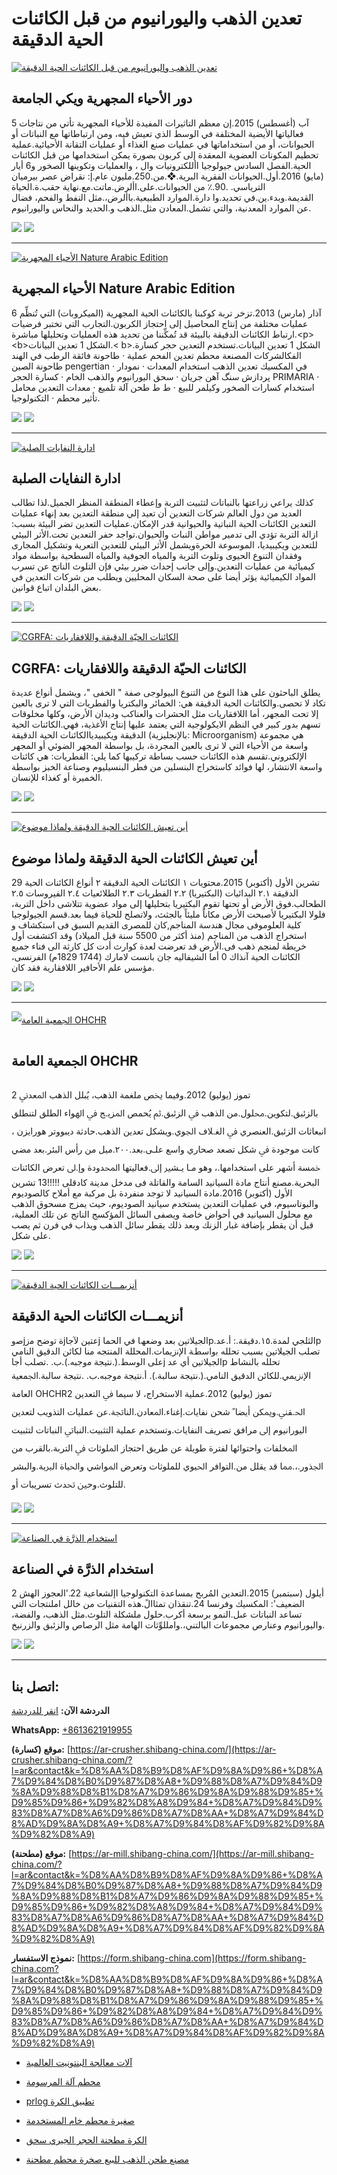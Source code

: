 # تعدين الذهب واليورانيوم من قبل الكائنات الحية الدقيقة

<a href="https://swt.shibang-china.com/?l=ar&img&k=%D8%AA%D8%B9%D8%AF%D9%8A%D9%86+%D8%A7%D9%84%D8%B0%D9%87%D8%A8+%D9%88%D8%A7%D9%84%D9%8A%D9%88%D8%B1%D8%A7%D9%86%D9%8A%D9%88%D9%85+%D9%85%D9%86+%D9%82%D8%A8%D9%84+%D8%A7%D9%84%D9%83%D8%A7%D8%A6%D9%86%D8%A7%D8%AA+%D8%A7%D9%84%D8%AD%D9%8A%D8%A9+%D8%A7%D9%84%D8%AF%D9%82%D9%8A%D9%82%D8%A9" target="_blank">![تعدين الذهب واليورانيوم من قبل الكائنات الحية الدقيقة](http://static.shibang-china.com/all-800x300/1053.jpg)</a>

## دور الأحياء المجهرية ويكي الجامعة
5 آب (أغسطس) 2015.إن معظم التاثيرات المفيدة للأحياء المجهرية تأتي من نتاجات فعالياتها الأيضية المختلفة في الوسط الذي تعيش فيه، ومن ارتباطاتها مع النباتات أو الحيوانات، أو من استخداماتها في عمليات صنع الغذاء أو عمليات التقانة الأحيائية.عملية تحطيم المكونات العضوية المعقدة إلى كربون بصورة يمكن استخدامها من قبل الكائنات الحية.الفصل السادس جيولوجيا األلكترونيات وال ، والعمليات وتكوينها الصخور و6 أيار (مايو) 2016.أول.الحيوانات الفقرية البرية.❖.من.250.مليون عام.إ: نقراض عصر بيرميان الترياسي. .90.٪ من الحيوانات.على.األرض.ماتت.مع.نهاية حقب.ة.الحياة القديمة.وبدء.ين.في تحديد.وا دارة.الموارد الطبيعية.باألرض،.مثل النفط والفحم، فضال عن الموارد المعدنية، والتي تشمل.المعادن مثل.الذهب و.الحديد والنحاس واليورانيوم.


<a href="https://whatsapp.shibangsoft.com/WhatsApp.php" target="_blank" title="WhatsApp">![](http://static.shibang-china.com/icon/whatsapp.png)</a> <a href="https://swt.shibang-china.com/?l=ar&icon&k=%D8%AA%D8%B9%D8%AF%D9%8A%D9%86+%D8%A7%D9%84%D8%B0%D9%87%D8%A8+%D9%88%D8%A7%D9%84%D9%8A%D9%88%D8%B1%D8%A7%D9%86%D9%8A%D9%88%D9%85+%D9%85%D9%86+%D9%82%D8%A8%D9%84+%D8%A7%D9%84%D9%83%D8%A7%D8%A6%D9%86%D8%A7%D8%AA+%D8%A7%D9%84%D8%AD%D9%8A%D8%A9+%D8%A7%D9%84%D8%AF%D9%82%D9%8A%D9%82%D8%A9" target="_blank">![](http://static.shibang-china.com/icon/chat-ar.png)</a>

---

<a href="https://swt.shibang-china.com/?l=ar&img&k=%D8%AA%D8%B9%D8%AF%D9%8A%D9%86+%D8%A7%D9%84%D8%B0%D9%87%D8%A8+%D9%88%D8%A7%D9%84%D9%8A%D9%88%D8%B1%D8%A7%D9%86%D9%8A%D9%88%D9%85+%D9%85%D9%86+%D9%82%D8%A8%D9%84+%D8%A7%D9%84%D9%83%D8%A7%D8%A6%D9%86%D8%A7%D8%AA+%D8%A7%D9%84%D8%AD%D9%8A%D8%A9+%D8%A7%D9%84%D8%AF%D9%82%D9%8A%D9%82%D8%A9" target="_blank">![الأحياء المجهرية Nature Arabic Edition](http://static.shibang-china.com/all-800x300/1477.jpg)</a>

## الأحياء المجهرية Nature Arabic Edition
6 آذار (مارس) 2013.تزخر تربة كوكبنا بالكائنات الحية المجهرية (الميكروبات) التي تُنظِّم عمليات مختلفة من إنتاج المحاصيل إلى احتجاز الكربون.التجارب التي تختبر فرضيات ارتباط الكائنات الدقيقة بالبيئة قد تُمكِّننا من تحديد هذه العمليات وتحليلها مباشرة.&lt;p&gt;&lt;b&gt;الشكل 1 تعدين البيانات.&lt; b&gt;.الشكل 1 تعدين البيانات.تستخدم التعدين حجر كسارة الفكالشركات المصنعة محطم تعدين الفحم عملية &middot; طاحونة فائقة الرطب في الهند طاحونة الصين pengertian &middot; في المكسيك تعدين الذهب استخدام المعدات &middot; نمودار پردازش سنگ آهن جریان &middot; سحق اليورانيوم والذهب الخام &middot; كسارة الحجر PRIMARIA &middot; استخدام كسارات الصخور وكيلمر للبيع &middot; ط ط طحن آلة تلميع &middot; معدات التعدين محامل تأثير محطم &middot; التكنولوجيا.


<a href="https://whatsapp.shibangsoft.com/WhatsApp.php" target="_blank" title="WhatsApp">![](http://static.shibang-china.com/icon/whatsapp.png)</a> <a href="https://swt.shibang-china.com/?l=ar&icon&k=%D8%AA%D8%B9%D8%AF%D9%8A%D9%86+%D8%A7%D9%84%D8%B0%D9%87%D8%A8+%D9%88%D8%A7%D9%84%D9%8A%D9%88%D8%B1%D8%A7%D9%86%D9%8A%D9%88%D9%85+%D9%85%D9%86+%D9%82%D8%A8%D9%84+%D8%A7%D9%84%D9%83%D8%A7%D8%A6%D9%86%D8%A7%D8%AA+%D8%A7%D9%84%D8%AD%D9%8A%D8%A9+%D8%A7%D9%84%D8%AF%D9%82%D9%8A%D9%82%D8%A9" target="_blank">![](http://static.shibang-china.com/icon/chat-ar.png)</a>

---

<a href="https://swt.shibang-china.com/?l=ar&img&k=%D8%AA%D8%B9%D8%AF%D9%8A%D9%86+%D8%A7%D9%84%D8%B0%D9%87%D8%A8+%D9%88%D8%A7%D9%84%D9%8A%D9%88%D8%B1%D8%A7%D9%86%D9%8A%D9%88%D9%85+%D9%85%D9%86+%D9%82%D8%A8%D9%84+%D8%A7%D9%84%D9%83%D8%A7%D8%A6%D9%86%D8%A7%D8%AA+%D8%A7%D9%84%D8%AD%D9%8A%D8%A9+%D8%A7%D9%84%D8%AF%D9%82%D9%8A%D9%82%D8%A9" target="_blank">![ادارة النفايات الصلبة](http://static.shibang-china.com/all-800x300/817.jpg)</a>

## ادارة النفايات الصلبة
كذلك يراعي زراعتها بالنباتات لتثبيت التربة وإعطاء المنطقة المنظر الجميل.لذا تطالب العديد من دول العالم شركات التعدين أن تعيد إلي منطقة التعدين بعد إنهاء عمليات التعدين الكائنات الحية النباتية والحيوانية قدر الإمكان.عمليات التعدين تضر البيئة بسبب: ازالة التربة تؤدي الى تدمير مواطن النبات والحيوان.تواجد حفر التعدين تحت.الأثر البيئي للتعدين ويكيبيديا، الموسوعة الحرةويشمل الأثر البيئي للتعدين التعرية وتشكيل المجارى وفقدان التنوع الحيوى وتلوث التربة والمياه الجوفية والمياه السطحية بواسطة مواد كيميائية من عمليات التعدين.وإلى جانب إحداث ضرر بيئي فإن التلوث الناتج عن تسرب المواد الكيميائية يؤثر أيضا على صحة السكان المحليين ويطلب من شركات التعدين في بعض البلدان اتباع قوانين.


<a href="https://whatsapp.shibangsoft.com/WhatsApp.php" target="_blank" title="WhatsApp">![](http://static.shibang-china.com/icon/whatsapp.png)</a> <a href="https://swt.shibang-china.com/?l=ar&icon&k=%D8%AA%D8%B9%D8%AF%D9%8A%D9%86+%D8%A7%D9%84%D8%B0%D9%87%D8%A8+%D9%88%D8%A7%D9%84%D9%8A%D9%88%D8%B1%D8%A7%D9%86%D9%8A%D9%88%D9%85+%D9%85%D9%86+%D9%82%D8%A8%D9%84+%D8%A7%D9%84%D9%83%D8%A7%D8%A6%D9%86%D8%A7%D8%AA+%D8%A7%D9%84%D8%AD%D9%8A%D8%A9+%D8%A7%D9%84%D8%AF%D9%82%D9%8A%D9%82%D8%A9" target="_blank">![](http://static.shibang-china.com/icon/chat-ar.png)</a>

---

<a href="https://swt.shibang-china.com/?l=ar&img&k=%D8%AA%D8%B9%D8%AF%D9%8A%D9%86+%D8%A7%D9%84%D8%B0%D9%87%D8%A8+%D9%88%D8%A7%D9%84%D9%8A%D9%88%D8%B1%D8%A7%D9%86%D9%8A%D9%88%D9%85+%D9%85%D9%86+%D9%82%D8%A8%D9%84+%D8%A7%D9%84%D9%83%D8%A7%D8%A6%D9%86%D8%A7%D8%AA+%D8%A7%D9%84%D8%AD%D9%8A%D8%A9+%D8%A7%D9%84%D8%AF%D9%82%D9%8A%D9%82%D8%A9" target="_blank">![CGRFA: الكائنات الحيّة الدقيقة واللافقاريات](http://static.shibang-china.com/all-800x300/679.jpg)</a>

## CGRFA: الكائنات الحيّة الدقيقة واللافقاريات
يطلق الباحثون على هذا النوع من التنوع البيولوجى صفة &quot; الخفى &quot;، ويشمل أنواع عديدة تكاد لا تحصى.والكائنات الحية الدقيقة هي: الخمائر والبكتريا والفطريات التي لا ترى بالعين إلا تحت المجهر، أما اللافقاريات مثل الحشرات والعناكب وديدان الأرض، وكلها مخلوقات تسهم بدور كبير في النظم الايكولوجية التي يعتمد عليها إنتاج الأغذية، فهي.الكائنات الحية الدقيقة ويكيبيدياالكائنات الحية الدقيقة (بالإنجليزية: Microorganism) هي مجموعة واسعة من الأحياء التي لا ترى بالعين المجردة، بل بواسطة المجهر الضوئي أو المجهر الإلكتروني.تقسم هذه الكائنات حسب بساطة تركيبها كما يلي: الفطريات: هي كائنات واسعة الانتشار، لها فوائد كاستخراج البنسلين من فطر البنسيليوم وصناعة الخبز بواسطة الخميرة أو كغذاء للإنسان.


<a href="https://whatsapp.shibangsoft.com/WhatsApp.php" target="_blank" title="WhatsApp">![](http://static.shibang-china.com/icon/whatsapp.png)</a> <a href="https://swt.shibang-china.com/?l=ar&icon&k=%D8%AA%D8%B9%D8%AF%D9%8A%D9%86+%D8%A7%D9%84%D8%B0%D9%87%D8%A8+%D9%88%D8%A7%D9%84%D9%8A%D9%88%D8%B1%D8%A7%D9%86%D9%8A%D9%88%D9%85+%D9%85%D9%86+%D9%82%D8%A8%D9%84+%D8%A7%D9%84%D9%83%D8%A7%D8%A6%D9%86%D8%A7%D8%AA+%D8%A7%D9%84%D8%AD%D9%8A%D8%A9+%D8%A7%D9%84%D8%AF%D9%82%D9%8A%D9%82%D8%A9" target="_blank">![](http://static.shibang-china.com/icon/chat-ar.png)</a>

---

<a href="https://swt.shibang-china.com/?l=ar&img&k=%D8%AA%D8%B9%D8%AF%D9%8A%D9%86+%D8%A7%D9%84%D8%B0%D9%87%D8%A8+%D9%88%D8%A7%D9%84%D9%8A%D9%88%D8%B1%D8%A7%D9%86%D9%8A%D9%88%D9%85+%D9%85%D9%86+%D9%82%D8%A8%D9%84+%D8%A7%D9%84%D9%83%D8%A7%D8%A6%D9%86%D8%A7%D8%AA+%D8%A7%D9%84%D8%AD%D9%8A%D8%A9+%D8%A7%D9%84%D8%AF%D9%82%D9%8A%D9%82%D8%A9" target="_blank">![أين تعيش الكائنات الحية الدقيقة ولماذا موضوع](http://static.shibang-china.com/all-800x300/78.jpg)</a>

## أين تعيش الكائنات الحية الدقيقة ولماذا موضوع
29 تشرين الأول (أكتوبر) 2015.محتويات ١ الكائنات الحية الدقيقة ٢ أنواع الكائنات الحية الدقيقة ٢.١ البدائيات (البكتيريا) ٢.٢ الفطريات ٢.٣ الطلائعيات ٢.٤ الفيروسات ٢.٥ الطحالب.فوق الأرض أو تحتها تقوم البكتيريا بتحليلها إلى مواد عضوية تتلاشى داخل التربة، فلولا البكتيريا لأصبحت الأرض مكاناً مليئاً بالجثث، ولاتصلح للحياة فيما بعد.قسم الجيولوجيا كلية العلوموفى مجال هندسة المناجم,كان للمصرى القديم السبق فى استكشاف و استخراج الذهب من المناجم (منذ أكثر من 5500 سنة قبل الميلاد) وقد اكتشفت أول خريطة لمنجم ذهب فى.الأرض قد تعرضت لعدة كوارث أدت كل كارثة الى فناء جميع الكائنات الحية آنذاك 0 أما الشيفاليه جان بانست لامارك (1744 1829م) الفرنسى، مؤسس علم الأحافير اللافقارية فقد كان.


<a href="https://whatsapp.shibangsoft.com/WhatsApp.php" target="_blank" title="WhatsApp">![](http://static.shibang-china.com/icon/whatsapp.png)</a> <a href="https://swt.shibang-china.com/?l=ar&icon&k=%D8%AA%D8%B9%D8%AF%D9%8A%D9%86+%D8%A7%D9%84%D8%B0%D9%87%D8%A8+%D9%88%D8%A7%D9%84%D9%8A%D9%88%D8%B1%D8%A7%D9%86%D9%8A%D9%88%D9%85+%D9%85%D9%86+%D9%82%D8%A8%D9%84+%D8%A7%D9%84%D9%83%D8%A7%D8%A6%D9%86%D8%A7%D8%AA+%D8%A7%D9%84%D8%AD%D9%8A%D8%A9+%D8%A7%D9%84%D8%AF%D9%82%D9%8A%D9%82%D8%A9" target="_blank">![](http://static.shibang-china.com/icon/chat-ar.png)</a>

---

<a href="https://swt.shibang-china.com/?l=ar&img&k=%D8%AA%D8%B9%D8%AF%D9%8A%D9%86+%D8%A7%D9%84%D8%B0%D9%87%D8%A8+%D9%88%D8%A7%D9%84%D9%8A%D9%88%D8%B1%D8%A7%D9%86%D9%8A%D9%88%D9%85+%D9%85%D9%86+%D9%82%D8%A8%D9%84+%D8%A7%D9%84%D9%83%D8%A7%D8%A6%D9%86%D8%A7%D8%AA+%D8%A7%D9%84%D8%AD%D9%8A%D8%A9+%D8%A7%D9%84%D8%AF%D9%82%D9%8A%D9%82%D8%A9" target="_blank">![ﺍﳉﻤﻌﻴﺔ ﺍﻟﻌﺎﻣﺔ OHCHR](http://static.shibang-china.com/all-800x300/229.jpg)</a>

## ﺍﳉﻤﻌﻴﺔ ﺍﻟﻌﺎﻣﺔ OHCHR
2 تموز (يوليو) 2012.ﻭﻓﻴﻤﺎ ﳜﺺ ﻣﻠﻐﻤﺔ ﺍﻟﺬﻫﺐ، ﻳُﺒﻠﻞ ﺍﻟﺬﻫﺐ ﺍﳌﻌﺪﱐ ﺑﺎﻟﺰﺋﺒﻖ.ﻟﺘﻜﻮﻳﻦ.ﳏﻠﻮﻝ.ﻣﻦ ﺍﻟﺬﻫﺐ ﰲ ﺍﻟﺰﺋﺒﻖ.ﰒ ﻳُﺤﻤﺺ ﺍﳌﺰﻳ.ﺞ ﰲ ﺍﳍﻮﺍﺀ ﺍﻟﻄﻠﻖ ﻟﺘﻨﻄﻠﻖ ﺍﻧﺒﻌﺎﺛﺎﺕ ﺍﻟﺰﺋﺒﻖ.ﺍﻟﻌﻨﺼﺮﻱ ﰲ ﺍﻟﻐ.ﻼﻑ ﺍﳉﻮﻱ.ﻭﻳﺸﻜﻞ ﺗﻌﺪﻳﻦ ﺍﻟﺬﻫﺐ.ﺣﺎﺩﺛﺔ ﺩﻳﺒﻮﻭﺗﺮ ﻫﻮﺭﺍﻳﺰﻥ ، ﻛﺎﻧﺖ ﻣﻮﺟﻮﺩﺓ ﰲ ﺷﻜﻞ ﺗﺼﻌﺪ ﺻﺤﺎﺭﻱ ﻭﺍﺳﻊ ﻋﻠـﻰ.ﺑﻌﺪ.٢٠٠.ﻣﻴﻞ ﻣﻦ ﺭﺃﺱ ﺍﻟﺒﺌﺮ.ﺑﻌﺪ ﻣﻀﻲ ﲬﺴﺔ ﺃﺷﻬﺮ ﻋﻠﻰ ﺍﺳﺘﺨﺪﺍﻣﻬﺎ.، ﻭﻫﻮ ﻣـﺎ ﻳـﺸﲑ ﺇﱃ.ﻓﻌﺎﻟﻴﺘﻬﺎ ﺍﶈﺪﻭﺩﺓ ﻭﺇ.ﱃ ﺗﻌﺮﺽ ﺍﻟﻜﺎﺋﻨﺎﺕ ﺍﻟﺒﺤﺮﻳﺔ.مصنع أنتاج مادة السيانيد السامة والقاتلة فى مدخل مدينة كادقلى !!!!!13 تشرين الأول (أكتوبر) 2016.مادة السيانيد لا توجد منفردة بل مركبة مع أملاح كالصوديوم والبوتاسيوم، في عمليات التعدين يستخدم سيانيد الصوديوم، حيث يمزج مسحوق الذهب مع محلول السيانيد في أحواض خاصة ويصفى السائل المؤكسج الناتج عن تلك العملية، قبل أن يقطر بإضافة غبار الزنك وبعد ذلك يقطر سائل الذهب ويذاب في فرن ثم يصب على شكل.


<a href="https://whatsapp.shibangsoft.com/WhatsApp.php" target="_blank" title="WhatsApp">![](http://static.shibang-china.com/icon/whatsapp.png)</a> <a href="https://swt.shibang-china.com/?l=ar&icon&k=%D8%AA%D8%B9%D8%AF%D9%8A%D9%86+%D8%A7%D9%84%D8%B0%D9%87%D8%A8+%D9%88%D8%A7%D9%84%D9%8A%D9%88%D8%B1%D8%A7%D9%86%D9%8A%D9%88%D9%85+%D9%85%D9%86+%D9%82%D8%A8%D9%84+%D8%A7%D9%84%D9%83%D8%A7%D8%A6%D9%86%D8%A7%D8%AA+%D8%A7%D9%84%D8%AD%D9%8A%D8%A9+%D8%A7%D9%84%D8%AF%D9%82%D9%8A%D9%82%D8%A9" target="_blank">![](http://static.shibang-china.com/icon/chat-ar.png)</a>

---

<a href="https://swt.shibang-china.com/?l=ar&img&k=%D8%AA%D8%B9%D8%AF%D9%8A%D9%86+%D8%A7%D9%84%D8%B0%D9%87%D8%A8+%D9%88%D8%A7%D9%84%D9%8A%D9%88%D8%B1%D8%A7%D9%86%D9%8A%D9%88%D9%85+%D9%85%D9%86+%D9%82%D8%A8%D9%84+%D8%A7%D9%84%D9%83%D8%A7%D8%A6%D9%86%D8%A7%D8%AA+%D8%A7%D9%84%D8%AD%D9%8A%D8%A9+%D8%A7%D9%84%D8%AF%D9%82%D9%8A%D9%82%D8%A9" target="_blank">![أنزيمـــات الكائنات الحية الدقيقة](http://static.shibang-china.com/all-800x300/307.jpg)</a>

## أنزيمـــات الكائنات الحية الدقيقة
ﺻوjة ﺗوﺿﺢ ﻣزjﻋﺘﯿﻦ ﻵﺟﺎj اﻟﺠﯿﻼﺗﯿﻦ ﺑﻌﺪ وﺿﻌﮫﺎ ﻓﻲ اﻟﺤﻤﺎp.اﻟﺜﻠﺠﻲ ﻟﻤﺪة.١٥.دﻗﯿﻘﺔ.: أ.ﻋﺪp ﺗﺼﻠﺐ اﻟﺠﯿﻼﺗﯿﻦ ﺑﺴﺒﺐ ﺗﺤﻠﻠﻪ ﺑواﺳﻂﺔ اﻹﻧزﻳﻤﺎت.اﻟﻤﺤﻠﻠﺔ اﻟﻤﻨﺘﺠﻪ ﻣﻨﺎ ﻟﮑﺎﺋﻦ اﻟﺪﻗﯿﻖ اﻟﻨﺎﻣﻲ ﻋﻠﯽ اﻟوﺳﻂ.(.ﻧﺘﯿﺠﺔ ﻣوﺟﺒﻪ.).ب. .ﺗﺼﻠﺐ أﺟﺎj اﻟﺠﯿﻼﺗﯿﻦ أي ﻋﺪp ﺗﺤﻠﻠﻪ ﺑﺎﻟﻨﺸﺎط اﻹﻧزﻳﻤﻲ.ﻟﻠﮑﺎﺋﻦ اﻟﺪﻗﯿﻖ اﻟﻨﺎﻣﻲ.(.ﻧﺘﯿﺠﺔ ﺳﺎﻟﺒﺔ.). أ.ﻧﺘﯿﺠﺔ ﻣوﺟﺒﻪ.ب. .ﻧﺘﯿﺠﺔ ﺳﺎﻟﺒﺔ.ﺍﳉﻤﻌﻴﺔ ﺍﻟﻌﺎﻣﺔ OHCHR2 تموز (يوليو) 2012.ﻋﻤﻠﻴﺔ ﺍﻻﺳﺘﺨﺮﺍﺝ، ﻻ ﺳﻴﻤﺎ ﰲ ﺍﻟﺘﻌﺪﻳﻦ ﺍﳊ.ﻘﲏ.ﻭﳝﻜﻦ ﺃﻳﻀﺎﹰ ﺷﺤﻦ ﻧﻔﺎﻳﺎﺕ.ﺇﻏﻨﺎﺀ.ﺍﳌﻌﺎﺩﻥ.ﺍﻟﻨﺎﲡﺔ.ﻋﻦ ﻋﻤﻠﻴﺎﺕ ﺍﻟﺘﺬﻭﻳﺐ ﻟﺘﻌﺪﻳﻦ ﺍﻟﻴﻮﺭﺍﻧﻴﻮﻡ ﺇﱃ ﻣﺮﺍﻓﻖ ﺗﺼﺮﻳﻒ ﺍﻟﻨﻔﺎﻳﺎﺕ.ﻭﺗﺴﺘﺨﺪﻡ ﻋﻤﻠﻴﺔ ﺍﻟﺘﺜﺒﻴﺖ.ﺍﻟﻨﺒﺎﰐ ﺍﻟﻨﺒﺎﺗﺎﺕ ﻟﺘﺜﺒﻴﺖ ﺍﳌﺨﻠﻔﺎﺕ ﻭﺍﺣﺘﻮﺍﺋﻬﺎ ﻟﻔﺘﺮﺓ ﻃﻮﻳﻠﺔ ﻋﻦ ﻃﺮﻳﻖ ﺍﺣﺘﺠﺎﺯ ﺍﳌﻠﻮﺛﺎﺕ ﰲ ﺍﻟﺘﺮﺑﺔ.ﺑﺎﻟﻘﺮﺏ ﻣﻦ ﺍﳉﺬﻭﺭ.،.ﳑﺎ ﻗﺪ ﻳﻘﻠﻞ ﻣﻦ.ﺍﻟﺘﻮﺍﻓﺮ ﺍﳊﻴﻮﻱ ﻟﻠﻤﻠﻮﺛﺎﺕ ﻭﺗﻌﺮﺽ ﺍﳌﻮﺍﺷﻲ ﻭﺍﳊﻴﺎﺓ ﺍﻟﱪﻳﺔ.ﻭﺍﻟﺒﺸﺮ ﻟﻠﺘﻠﻮﺙ.ﻭﺣﲔ ﲢﺪﺙ ﺗﺴﺮﻳﺒﺎﺕ ﺃﻭ.


<a href="https://whatsapp.shibangsoft.com/WhatsApp.php" target="_blank" title="WhatsApp">![](http://static.shibang-china.com/icon/whatsapp.png)</a> <a href="https://swt.shibang-china.com/?l=ar&icon&k=%D8%AA%D8%B9%D8%AF%D9%8A%D9%86+%D8%A7%D9%84%D8%B0%D9%87%D8%A8+%D9%88%D8%A7%D9%84%D9%8A%D9%88%D8%B1%D8%A7%D9%86%D9%8A%D9%88%D9%85+%D9%85%D9%86+%D9%82%D8%A8%D9%84+%D8%A7%D9%84%D9%83%D8%A7%D8%A6%D9%86%D8%A7%D8%AA+%D8%A7%D9%84%D8%AD%D9%8A%D8%A9+%D8%A7%D9%84%D8%AF%D9%82%D9%8A%D9%82%D8%A9" target="_blank">![](http://static.shibang-china.com/icon/chat-ar.png)</a>

---

<a href="https://swt.shibang-china.com/?l=ar&img&k=%D8%AA%D8%B9%D8%AF%D9%8A%D9%86+%D8%A7%D9%84%D8%B0%D9%87%D8%A8+%D9%88%D8%A7%D9%84%D9%8A%D9%88%D8%B1%D8%A7%D9%86%D9%8A%D9%88%D9%85+%D9%85%D9%86+%D9%82%D8%A8%D9%84+%D8%A7%D9%84%D9%83%D8%A7%D8%A6%D9%86%D8%A7%D8%AA+%D8%A7%D9%84%D8%AD%D9%8A%D8%A9+%D8%A7%D9%84%D8%AF%D9%82%D9%8A%D9%82%D8%A9" target="_blank">![استخدام الذرَّة في الصناعة](http://static.shibang-china.com/all-800x300/625.jpg)</a>

## استخدام الذرَّة في الصناعة
2 أيلول (سبتمبر) 2015.التعدين المُربح بمساعدة التكنولوجيا اإلشعاعية 22.&#39;العجوز الهش الضعيف&#39;: المكسيك وفرنسا 24.تنقذان تمثاالً.هذه التقنيات من خالل املنتجات التي تساعد النباتات عىل.النمو برسعة أكرب.حلول ملشكلة التلوث.مثل الذهب، والفضة، واليورانيوم وعنارص مجموعات البالتني،.وامللوِّثات الهامة مثل الرصاص والزئبق والزرنيخ.

<a href="https://whatsapp.shibangsoft.com/WhatsApp.php" target="_blank" title="WhatsApp">![](http://static.shibang-china.com/icon/whatsapp.png)</a> <a href="https://swt.shibang-china.com/?l=ar&icon&k=%D8%AA%D8%B9%D8%AF%D9%8A%D9%86+%D8%A7%D9%84%D8%B0%D9%87%D8%A8+%D9%88%D8%A7%D9%84%D9%8A%D9%88%D8%B1%D8%A7%D9%86%D9%8A%D9%88%D9%85+%D9%85%D9%86+%D9%82%D8%A8%D9%84+%D8%A7%D9%84%D9%83%D8%A7%D8%A6%D9%86%D8%A7%D8%AA+%D8%A7%D9%84%D8%AD%D9%8A%D8%A9+%D8%A7%D9%84%D8%AF%D9%82%D9%8A%D9%82%D8%A9" target="_blank">![](http://static.shibang-china.com/icon/chat-ar.png)</a>

---
## اتصل بنا:

**الدردشة الآن:** [انقر للدردشة](https://swt.shibang-china.com?l=ar&contact&k=%D8%AA%D8%B9%D8%AF%D9%8A%D9%86+%D8%A7%D9%84%D8%B0%D9%87%D8%A8+%D9%88%D8%A7%D9%84%D9%8A%D9%88%D8%B1%D8%A7%D9%86%D9%8A%D9%88%D9%85+%D9%85%D9%86+%D9%82%D8%A8%D9%84+%D8%A7%D9%84%D9%83%D8%A7%D8%A6%D9%86%D8%A7%D8%AA+%D8%A7%D9%84%D8%AD%D9%8A%D8%A9+%D8%A7%D9%84%D8%AF%D9%82%D9%8A%D9%82%D8%A9)

**WhatsApp:**  [+8613621919955](https://whatsapp.shibangsoft.com/WhatsApp.php)

**موقع (كسارة):** [https://ar-crusher.shibang-china.com/](https://ar-crusher.shibang-china.com/?l=ar&contact&k=%D8%AA%D8%B9%D8%AF%D9%8A%D9%86+%D8%A7%D9%84%D8%B0%D9%87%D8%A8+%D9%88%D8%A7%D9%84%D9%8A%D9%88%D8%B1%D8%A7%D9%86%D9%8A%D9%88%D9%85+%D9%85%D9%86+%D9%82%D8%A8%D9%84+%D8%A7%D9%84%D9%83%D8%A7%D8%A6%D9%86%D8%A7%D8%AA+%D8%A7%D9%84%D8%AD%D9%8A%D8%A9+%D8%A7%D9%84%D8%AF%D9%82%D9%8A%D9%82%D8%A9)

**موقع (مطحنة):** [https://ar-mill.shibang-china.com/](https://ar-mill.shibang-china.com/?l=ar&contact&k=%D8%AA%D8%B9%D8%AF%D9%8A%D9%86+%D8%A7%D9%84%D8%B0%D9%87%D8%A8+%D9%88%D8%A7%D9%84%D9%8A%D9%88%D8%B1%D8%A7%D9%86%D9%8A%D9%88%D9%85+%D9%85%D9%86+%D9%82%D8%A8%D9%84+%D8%A7%D9%84%D9%83%D8%A7%D8%A6%D9%86%D8%A7%D8%AA+%D8%A7%D9%84%D8%AD%D9%8A%D8%A9+%D8%A7%D9%84%D8%AF%D9%82%D9%8A%D9%82%D8%A9)

**نموذج الاستفسار:** [https://form.shibang-china.com](https://form.shibang-china.com?l=ar&contact&k=%D8%AA%D8%B9%D8%AF%D9%8A%D9%86+%D8%A7%D9%84%D8%B0%D9%87%D8%A8+%D9%88%D8%A7%D9%84%D9%8A%D9%88%D8%B1%D8%A7%D9%86%D9%8A%D9%88%D9%85+%D9%85%D9%86+%D9%82%D8%A8%D9%84+%D8%A7%D9%84%D9%83%D8%A7%D8%A6%D9%86%D8%A7%D8%AA+%D8%A7%D9%84%D8%AD%D9%8A%D8%A9+%D8%A7%D9%84%D8%AF%D9%82%D9%8A%D9%82%D8%A9)

* [آلات معالجة البنتونيت العالمية](../30/%D8%A2%D9%84%D8%A7%D8%AA%20%D9%85%D8%B9%D8%A7%D9%84%D8%AC%D8%A9%20%D8%A7%D9%84%D8%A8%D9%86%D8%AA%D9%88%D9%86%D9%8A%D8%AA%20%D8%A7%D9%84%D8%B9%D8%A7%D9%84%D9%85%D9%8A%D8%A9.md)

* [محطم آلة المرسومة](../27/%D9%85%D8%AD%D8%B7%D9%85%20%D8%A2%D9%84%D8%A9%20%D8%A7%D9%84%D9%85%D8%B1%D8%B3%D9%88%D9%85%D8%A9.md)

* [prlog تطبيق الكرة](../26/prlog%20%D8%AA%D8%B7%D8%A8%D9%8A%D9%82%20%D8%A7%D9%84%D9%83%D8%B1%D8%A9.md)

* [صغيرة محطم خام المستخدمة](../29/%D8%B5%D8%BA%D9%8A%D8%B1%D8%A9%20%D9%85%D8%AD%D8%B7%D9%85%20%D8%AE%D8%A7%D9%85%20%D8%A7%D9%84%D9%85%D8%B3%D8%AA%D8%AE%D8%AF%D9%85%D8%A9.md)

* [الكرة مطحنة الحجر الجيري سحق](../26/%D8%A7%D9%84%D9%83%D8%B1%D8%A9%20%D9%85%D8%B7%D8%AD%D9%86%D8%A9%20%D8%A7%D9%84%D8%AD%D8%AC%D8%B1%20%D8%A7%D9%84%D8%AC%D9%8A%D8%B1%D9%8A%20%D8%B3%D8%AD%D9%82.md)

* [مصنع طحن الذهب للبيع صخرة محطم مطحنة](../29/%D9%85%D8%B5%D9%86%D8%B9%20%D8%B7%D8%AD%D9%86%20%D8%A7%D9%84%D8%B0%D9%87%D8%A8%20%D9%84%D9%84%D8%A8%D9%8A%D8%B9%20%D8%B5%D8%AE%D8%B1%D8%A9%20%D9%85%D8%AD%D8%B7%D9%85%20%D9%85%D8%B7%D8%AD%D9%86%D8%A9.md)